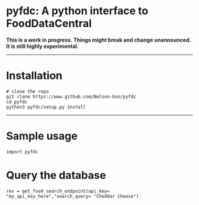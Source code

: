 # pyfdc: A python interface to FoodDataCentral


**This is a work in progress. Things might break and change unannounced. It is still highly experimental.**

----

# Installation

```
# clone the repo
git clone https://www.github.com/Nelson-Gon/pyfdc
cd pyfdc
python3 pyfdc/setup.py install

```
---

# Sample usage

```
import pyfdc

```

# Query the database

```
res = get_food_search_endpoint(api_key= "my_api_key_here","search_query= "Cheddar Cheese")

```

